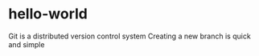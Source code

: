 # hello-world 
Git is a distributed version control system
Creating a new branch is  quick and simple

